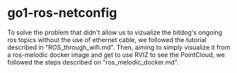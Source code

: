 # go1-ros-netconfig

To solve the problem that didn't allow us to vizualize the bitdog's ongoing ros topics without the use of ethernet cable, we followed the tutorial described in "ROS_through_wifi.md". Then, aiming to simply visualize it from a ros-melodic docker image and get to use RVIZ to see the PointCloud, we followed the steps described on "ros_melodic_docker.md".
